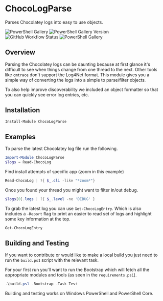 # ChocoLogParse

Parses Chocolatey logs into easy to use objects.

![PowerShell Gallery](https://img.shields.io/powershellgallery/dt/ChocoLogParse)
![PowerShell Gallery Version](https://img.shields.io/powershellgallery/v/ChocoLogParse)
![GitHub Workflow Status](https://img.shields.io/github/actions/workflow/status/HeyItsGilbert/ChocoLogParse/.github/workflows/CI.yaml?branch=main)
![PowerShell Gallery](https://img.shields.io/powershellgallery/p/ChocoLogParse)

## Overview

Parsing the Chocolatey logs can be daunting because at first glance it's
difficult to see when things change from one thread to the next. Other tools
like `cmtrace` don't support the Log4Net format. This module gives you a simple
way of converting the logs into a simple to parse/filter objects.

To also help improve discoverability we included an object formatter so that you
can quickly see error log entries, etc.

## Installation

```powershell
Install-Module ChocoLogParse
```

## Examples

To parse the latest Chocolatey log file run the following.

```powershell
Import-Module ChocoLogParse
$logs = Read-ChocoLog
```

Find install attempts of specific app (zoom in this example)

```powershell
Read-ChocoLog | ?{ $_.cli -like "*zoom*"}
```

Once you found your thread you might want to filter in/out debug.

```powershell
$logs[0].logs | ?{ $_.level -ne 'DEBUG' }
```

To grab the latest log you can use `Get-ChocoLogEntry`. Which is also includes
a `-Report` flag to print an easier to read set of logs and highlight some
key information at the top.

```powershell
Get-ChocoLogEntry
```

## Building and Testing

If you want to contribute or would like to make a local build you just need to
run the `build.ps1` script with the relevant task.

For your first run you'll want to run the Bootstrap which will fetch all the
appropriate modules and tools (as seen in the `requirements.ps1`).

```powershell
.\build.ps1 -Bootstrap -Task Test
```

Building and testing works on Windows PowerShell and PowerShell Core.

